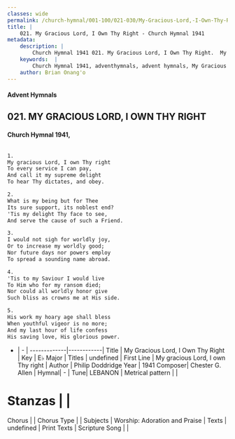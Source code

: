 ```yaml
---
classes: wide
permalink: /church-hymnal/001-100/021-030/My-Gracious-Lord,-I-Own-Thy-Right/
title: |
    021. My Gracious Lord, I Own Thy Right - Church Hymnal 1941
metadata:
    description: |
        Church Hymnal 1941 021. My Gracious Lord, I Own Thy Right.  My gracious Lord, I own Thy right  To every service I can pay,  And call it my supreme delight  To hear Thy dictates, and obey.  
    keywords:  |
        Church Hymnal 1941, adventhymnals, advent hymnals, My Gracious Lord, I Own Thy Right, My gracious Lord, I own Thy right. 
    author: Brian Onang'o
---
```


#### Advent Hymnals
## 021. MY GRACIOUS LORD, I OWN THY RIGHT
####  Church Hymnal 1941,

```txt

1.
My gracious Lord, I own Thy right 
To every service I can pay, 
And call it my supreme delight 
To hear Thy dictates, and obey. 

2.
What is my being but for Thee 
Its sure support, its noblest end? 
'Tis my delight Thy face to see, 
And serve the cause of such a Friend. 

3.
I would not sigh for worldly joy, 
Or to increase my worldly good; 
Nor future days nor powers employ 
To spread a sounding name abroad. 

4.
'Tis to my Saviour I would live 
To Him who for my ransom died; 
Nor could all worldly honor give 
Such bliss as crowns me at His side. 

5.
His work my hoary age shall bless 
When youthful vigeor is no more; 
And my last hour of life confess 
His saving love, His glorious power.


```

- |   -  |
-------------|------------|
Title | My Gracious Lord, I Own Thy Right |
Key | E♭ Major |
Titles | undefined |
First Line | My gracious Lord, I own Thy right |
Author | Philip Doddridge
Year | 1941
Composer| Chester G. Allen |
Hymnal|  - |
Tune| LEBANON |
Metrical pattern | |
# Stanzas |  |
Chorus |  |
Chorus Type |  |
Subjects | Worship: Adoration and Praise |
Texts | undefined |
Print Texts | 
Scripture Song |  |
    

